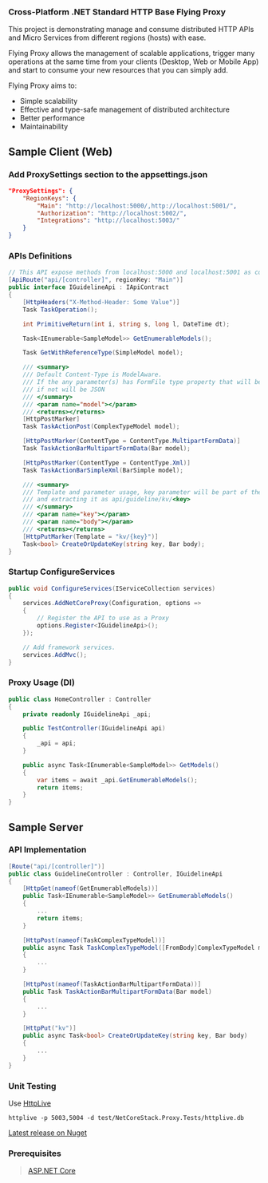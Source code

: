 ### Cross-Platform .NET Standard HTTP Base Flying Proxy

This project is demonstrating manage and consume distributed HTTP APIs and Micro Services
from different regions (hosts) with ease.

Flying Proxy allows the management of scalable applications, trigger many operations at the same time from your clients (Desktop, Web or Mobile App) and start to consume your new resources that you can simply add.

Flying Proxy aims to:
- Simple scalability
- Effective and type-safe management of distributed architecture
- Better performance
- Maintainability

## Sample Client (Web)

### Add ProxySettings section to the appsettings.json
```json
"ProxySettings": {
    "RegionKeys": {
        "Main": "http://localhost:5000/,http://localhost:5001/",
        "Authorization": "http://localhost:5002/",
        "Integrations": "http://localhost:5003/"
    }
}
```

### APIs Definitions
```csharp
// This API expose methods from localhost:5000 and localhost:5001 as configured on ProxySettings
[ApiRoute("api/[controller]", regionKey: "Main")]
public interface IGuidelineApi : IApiContract
{
    [HttpHeaders("X-Method-Header: Some Value")]
    Task TaskOperation();

    int PrimitiveReturn(int i, string s, long l, DateTime dt);

    Task<IEnumerable<SampleModel>> GetEnumerableModels();

    Task GetWithReferenceType(SimpleModel model);

    /// <summary>
    /// Default Content-Type is ModelAware.
    /// If the any parameter(s) has FormFile type property that will be MultipartFormData 
    /// if not will be JSON
    /// </summary>
    /// <param name="model"></param>
    /// <returns></returns>
    [HttpPostMarker]
    Task TaskActionPost(ComplexTypeModel model);

    [HttpPostMarker(ContentType = ContentType.MultipartFormData)]
    Task TaskActionBarMultipartFormData(Bar model);

    [HttpPostMarker(ContentType = ContentType.Xml)]
    Task TaskActionBarSimpleXml(BarSimple model);

    /// <summary>
    /// Template and parameter usage, key parameter will be part of the request Url 
    /// and extracting it as api/guideline/kv/<key>
    /// </summary>
    /// <param name="key"></param>
    /// <param name="body"></param>
    /// <returns></returns>
    [HttpPutMarker(Template = "kv/{key}")]
    Task<bool> CreateOrUpdateKey(string key, Bar body);
}
```

### Startup ConfigureServices
```csharp
public void ConfigureServices(IServiceCollection services)
{
    services.AddNetCoreProxy(Configuration, options =>
    {
        // Register the API to use as a Proxy
        options.Register<IGuidelineApi>();
    });

    // Add framework services.
    services.AddMvc();
}
```

### Proxy Usage (DI)
```csharp
public class HomeController : Controller
{
    private readonly IGuidelineApi _api;

    public TestController(IGuidelineApi api)
    {
        _api = api;
    }

    public async Task<IEnumerable<SampleModel>> GetModels()
    {
        var items = await _api.GetEnumerableModels();
        return items;
    }
}
```

## Sample Server

### API Implementation
```csharp
[Route("api/[controller]")]
public class GuidelineController : Controller, IGuidelineApi
{
    [HttpGet(nameof(GetEnumerableModels))]
    public Task<IEnumerable<SampleModel>> GetEnumerableModels()
    {
        ...
        return items;
    }

    [HttpPost(nameof(TaskComplexTypeModel))]
    public async Task TaskComplexTypeModel([FromBody]ComplexTypeModel model)
    {
        ...
    }

    [HttpPost(nameof(TaskActionBarMultipartFormData))]
    public Task TaskActionBarMultipartFormData(Bar model)
    {
        ...
    }

    [HttpPut("kv")]
    public async Task<bool> CreateOrUpdateKey(string key, Bar body)
    {
        ...
    }
}
```

### Unit Testing
Use [HttpLive](https://github.com/gencebay/httplive)

	httplive -p 5003,5004 -d test/NetCoreStack.Proxy.Tests/httplive.db

[Latest release on Nuget](https://www.nuget.org/packages/NetCoreStack.Proxy/)

### Prerequisites
> [ASP.NET Core](https://github.com/aspnet/Home)